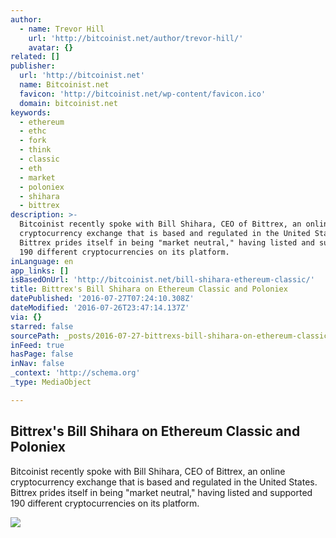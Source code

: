 ```yaml
---
author:
  - name: Trevor Hill
    url: 'http://bitcoinist.net/author/trevor-hill/'
    avatar: {}
related: []
publisher:
  url: 'http://bitcoinist.net'
  name: Bitcoinist.net
  favicon: 'http://bitcoinist.net/wp-content/favicon.ico'
  domain: bitcoinist.net
keywords:
  - ethereum
  - ethc
  - fork
  - think
  - classic
  - eth
  - market
  - poloniex
  - shihara
  - bittrex
description: >-
  Bitcoinist recently spoke with Bill Shihara, CEO of Bittrex, an online
  cryptocurrency exchange that is based and regulated in the United States.
  Bittrex prides itself in being "market neutral," having listed and supported
  190 different cryptocurrencies on its platform.
inLanguage: en
app_links: []
isBasedOnUrl: 'http://bitcoinist.net/bill-shihara-ethereum-classic/'
title: Bittrex's Bill Shihara on Ethereum Classic and Poloniex
datePublished: '2016-07-27T07:24:10.308Z'
dateModified: '2016-07-26T23:47:14.137Z'
via: {}
starred: false
sourcePath: _posts/2016-07-27-bittrexs-bill-shihara-on-ethereum-classic-and-poloniex.md
inFeed: true
hasPage: false
inNav: false
_context: 'http://schema.org'
_type: MediaObject

---
```

<article style=""><h1>Bittrex's Bill Shihara on Ethereum Classic and Poloniex</h1><p>Bitcoinist recently spoke with Bill Shihara, CEO of Bittrex, an online cryptocurrency exchange that is based and regulated in the United States. Bittrex prides itself in being "market neutral," having listed and supported 190 different cryptocurrencies on its platform.</p><img src="http://bitcoinist.net/wp-content/uploads/2016/07/btcs_eth_btcnst.jpg" /></article>